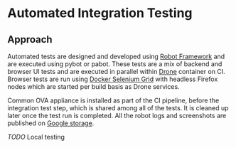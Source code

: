 # Automated Integration Testing

## Approach

Automated tests are designed and developed using [Robot Framework](https://github.com/robotframework/robotframework) and are executed using pybot or pabot.
These tests are a mix of backend and browser UI tests and are executed in parallel within [Drone](https://github.com/drone/drone) container on CI.
Browser tests are run using [Docker Selenium Grid](https://github.com/SeleniumHQ/docker-selenium) with headless Firefox nodes which are started per build basis as Drone services.

Common OVA appliance is installed as part of the CI pipeline, before the integration test step, which is shared among all of the tests. It is cleaned up later once the test run is completed.
All the robot logs and screenshots are published on [Google storage](https://console.cloud.google.com/storage/browser/vic-ci-logs?project=eminent-nation-87317).

_TODO_ Local testing

